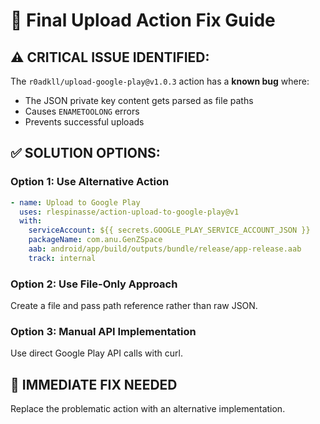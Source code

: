 # 🔧 Final Upload Action Fix Guide

## ⚠️ **CRITICAL ISSUE IDENTIFIED:**

The `r0adkll/upload-google-play@v1.0.3` action has a **known bug** where:
- The JSON private key content gets parsed as file paths
- Causes `ENAMETOOLONG` errors  
- Prevents successful uploads

## ✅ **SOLUTION OPTIONS:**

### **Option 1: Use Alternative Action**
```yaml
- name: Upload to Google Play
  uses: rlespinasse/action-upload-to-google-play@v1
  with:
    serviceAccount: ${{ secrets.GOOGLE_PLAY_SERVICE_ACCOUNT_JSON }}
    packageName: com.anu.GenZSpace
    aab: android/app/build/outputs/bundle/release/app-release.aab
    track: internal
```

### **Option 2: Use File-Only Approach**
Create a file and pass path reference rather than raw JSON.

### **Option 3: Manual API Implementation**
Use direct Google Play API calls with curl.

## 🎯 **IMMEDIATE FIX NEEDED**
Replace the problematic action with an alternative implementation.
